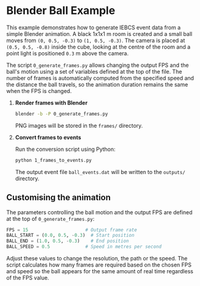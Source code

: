 # Blender Ball Example

This example demonstrates how to generate IEBCS event data from a simple Blender
animation. A black 1x1x1 m room is created and a small ball moves from
`(0, 0.5, -0.3)` to `(1, 0.5, -0.3)`. The camera is placed at `(0.5, 0.5, -0.8)`
inside the cube, looking at the centre of the room and a point light is
positioned `0.3` m above the camera.

The script `0_generate_frames.py` allows changing the output FPS and the
ball's motion using a set of variables defined at the top of the file.  The
number of frames is automatically computed from the specified speed and the
distance the ball travels, so the animation duration remains the same when the
FPS is changed.

1. **Render frames with Blender**

   ```bash
   blender -b -P 0_generate_frames.py
   ```

   PNG images will be stored in the `frames/` directory.

2. **Convert frames to events**

   Run the conversion script using Python:

   ```bash
   python 1_frames_to_events.py
   ```

   The output event file `ball_events.dat` will be written to the `outputs/`
   directory.

## Customising the animation

The parameters controlling the ball motion and the output FPS are defined at
the top of `0_generate_frames.py`:

```python
FPS = 15                     # Output frame rate
BALL_START = (0.0, 0.5, -0.3)  # Start position
BALL_END = (1.0, 0.5, -0.3)    # End position
BALL_SPEED = 0.5             # Speed in metres per second
```

Adjust these values to change the resolution, the path or the speed.  The script
calculates how many frames are required based on the chosen FPS and speed so the
ball appears for the same amount of real time regardless of the FPS value.
